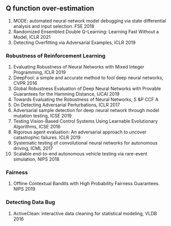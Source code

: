 ## Q function over-estimation

1. MODE: automated neural network model debugging via state differential analysis and input selection. FSE 2018
2. Randomized Ensembled Double Q-Learning: Learning Fast Without a Model, ICLR 2021
3. Detecting Overfitting via Adversarial Examples, ICLR 2019

### 

### Robustness of Reinforcement Learning

1. Evaluating Robustness of Neural Networks with Mixed Integer Programming, ICLR 2019
2. DeepFool: a simple and accurate method to fool deep neural networks, CVPR 2016
3. Global Robustness Evaluation of Deep Neural Networks with Provable Guarantees for the Hamming Distance, IJCAI 2019
4. Towards Evaluating the Robustness of Neural Networks, S &P CCF A
5. On Detecting Adversarial Perturbations, ICLR 2017
6. Adversarial sample detection for deep neural network through model mutation testing, ICSE 2019
7. Testing Vision-Based Control Systems Using Learnable Evolutionary Algorithms, ICSE 2016
8. Rigorous agent evaluation: An adversarial approach to uncover catastrophic failures. ICLR 2019
9. Systematic testing of convolutional neural networks for autonomous driving, ICML 2017
10. Scalable end-to-end autonomous vehicle testing via rare-event simulation, NIPS 2018

### Fairness

1.  Offline Contextual Bandits with High Probability Fairness Guarantees. NIPS 2019

### Detecting Data Bug

1. ActiveClean: interactive data cleaning for statistical modeling, VLDB 2016